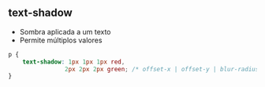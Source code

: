 ## text-shadow
* Sombra aplicada a um texto
* Permite múltiplos valores

```css
p {
    text-shadow: 1px 1px 1px red,
                2px 2px 2px green; /* offset-x | offset-y | blur-radius | color */
}
```